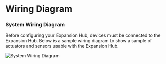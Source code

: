 # Wiring Diagram

### System Wiring Diagram

Before configuring your Expansion Hub, devices must be connected to the Expansion Hub. Below is a sample wiring diagram to show a sample of actuators and sensors usable with the Expansion Hub. &#x20;

![System Wiring Diagram](https://2589213514-files.gitbook.io/\~/files/v0/b/gitbook-legacy-files/o/assets%2Fftc-control-system%2F-M8Vsb9SkybE6yMwZN2A%2F-M8VuUXJraG-4NZBD4S7%2F13.png?generation=1590763855094514\&alt=media)
